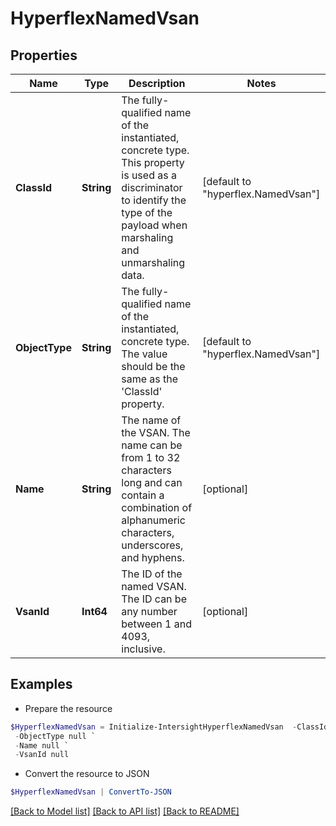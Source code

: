 # HyperflexNamedVsan
## Properties

Name | Type | Description | Notes
------------ | ------------- | ------------- | -------------
**ClassId** | **String** | The fully-qualified name of the instantiated, concrete type. This property is used as a discriminator to identify the type of the payload when marshaling and unmarshaling data. | [default to "hyperflex.NamedVsan"]
**ObjectType** | **String** | The fully-qualified name of the instantiated, concrete type. The value should be the same as the &#39;ClassId&#39; property. | [default to "hyperflex.NamedVsan"]
**Name** | **String** | The name of the VSAN. The name can be from 1 to 32 characters long and can contain a combination of alphanumeric characters, underscores, and hyphens. | [optional] 
**VsanId** | **Int64** | The ID of the named VSAN. The ID can be any number between 1 and 4093, inclusive. | [optional] 

## Examples

- Prepare the resource
```powershell
$HyperflexNamedVsan = Initialize-IntersightHyperflexNamedVsan  -ClassId null `
 -ObjectType null `
 -Name null `
 -VsanId null
```

- Convert the resource to JSON
```powershell
$HyperflexNamedVsan | ConvertTo-JSON
```

[[Back to Model list]](../README.md#documentation-for-models) [[Back to API list]](../README.md#documentation-for-api-endpoints) [[Back to README]](../README.md)

